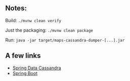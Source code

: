 ## Notes:

Build: `./mvnw clean verify`

Just the packaging: `./mvnw clean package`

Run: `java -jar target/maps-cassandra-dumper-[...].jar`

## A few links

* [Spring Data Cassandra](https://spring.io/projects/spring-data-cassandra)
* [Spring Boot](https://spring.io/projects/spring-boot)